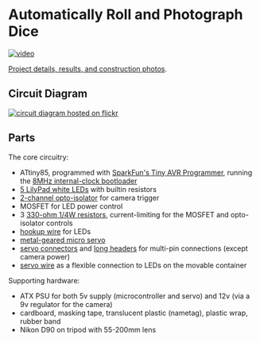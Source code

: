 # Automatically Roll and Photograph Dice

[![video](http://img.youtube.com/vi/UdA5ydENTHY/0.jpg)](https://www.youtube.com/watch?v=UdA5ydENTHY)

[Project details, results, and construction photos](http://www.markfickett.com/stuff/artPage.php?id=389).

## Circuit Diagram

[![circuit diagram hosted on flickr](https://farm1.staticflickr.com/683/22142748074_fd9b4c79d8_o.png)](https://www.flickr.com/photos/markfickett/22142748074/in/dateposted-public/)

## Parts

The core circuitry:

* ATtiny85, programmed with [SparkFun's Tiny AVR Programmer](https://www.sparkfun.com/products/11801), running the [8MHz internal-clock bootloader](https://github.com/damellis/attiny/tree/ide-1.6.x-boards-manager)
* [5 LilyPad white LEDs](https://www.sparkfun.com/products/10081) with builtin resistors
* [2-channel opto-isolator](http://www.mouser.com/ProductDetail/Vishay-Semiconductors/ILD2/) for camera trigger
* MOSFET for LED power control
* 3 [330-ohm 1/4W resistors](http://www.mouser.com/ProductDetail/Xicon/291-330-RC), current-limiting for the MOSFET and opto-isolator controls
* [hookup wire](https://www.sparkfun.com/products/11375) for LEDs
* [metal-geared micro servo](https://www.adafruit.com/products/1143)
* [servo connectors](http://www.hobbyking.com/hobbyking/store/__61682__15cm_Male_to_Male_Servo_Lead_JR_26AWG_10pcs_set_.html) and [long headers](https://www.sparkfun.com/products/10158) for multi-pin connections (except camera power)
* [servo wire](http://www.hobbyking.com/hobbyking/store/__5492__Flat_26AWG_servo_wire_1mtr_R_B_W_.html) as a flexible connection to LEDs on the movable container

Supporting hardware:

* ATX PSU for both 5v supply (microcontroller and servo) and 12v (via a 9v regulator for the camera)
* cardboard, masking tape, translucent plastic (nametag), plastic wrap, rubber band
* Nikon D90 on tripod with 55-200mm lens
